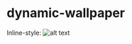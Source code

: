 # dynamic-wallpaper

Inline-style: 
![alt text](https://kylewhirl.com/dynamic-wallpaper/Covers/BigSur.png "Logo Title Text 1")
